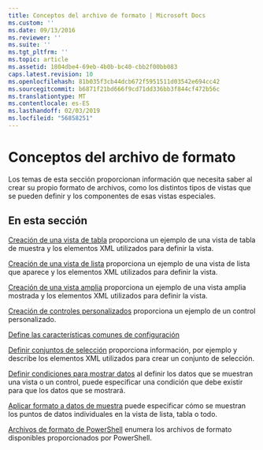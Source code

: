 ```yaml
---
title: Conceptos del archivo de formato | Microsoft Docs
ms.custom: ''
ms.date: 09/13/2016
ms.reviewer: ''
ms.suite: ''
ms.tgt_pltfrm: ''
ms.topic: article
ms.assetid: 1804dbe4-69eb-4b0b-bc40-cbb2f00bb083
caps.latest.revision: 10
ms.openlocfilehash: 81b035f3cb44dcb672f5951511d03542e694cc42
ms.sourcegitcommit: b6871f21bd666f9cd71dd336bb3f844cf472b56c
ms.translationtype: MT
ms.contentlocale: es-ES
ms.lasthandoff: 02/03/2019
ms.locfileid: "56858251"
---
```

# <a name="formatting-file-concepts"></a>Conceptos del archivo de formato

Los temas de esta sección proporcionan información que necesita saber al crear su propio formato de archivos, como los distintos tipos de vistas que se pueden definir y los componentes de esas vistas especiales.

## <a name="in-this-section"></a>En esta sección

[Creación de una vista de tabla](./creating-a-table-view.md) proporciona un ejemplo de una vista de tabla de muestra y los elementos XML utilizados para definir la vista.

[Creación de una vista de lista](./creating-a-list-view.md) proporciona un ejemplo de una vista de lista que aparece y los elementos XML utilizados para definir la vista.

[Creación de una vista amplia](./creating-a-wide-view.md) proporciona un ejemplo de una vista amplia mostrada y los elementos XML utilizados para definir la vista.

[Creación de controles personalizados](./creating-custom-controls.md) proporciona un ejemplo de un control personalizado.

[Define las características comunes de configuración](./defining-common-configuration-features.md)

[Definir conjuntos de selección](./defining-selection-sets.md) proporciona información, por ejemplo y describe los elementos XML utilizados para crear un conjunto de selección.

[Definir condiciones para mostrar datos](./defining-conditions-for-displaying-data.md) al definir los datos que se muestran una vista o un control, puede especificar una condición que debe existir para que los datos que se mostrará.

[Aplicar formato a datos de muestra](./formatting-displayed-data.md) puede especificar cómo se muestran los puntos de datos individuales en la vista de lista, tabla o todo.

[Archivos de formato de PowerShell](./powershell-formatting-files.md) enumera los archivos de formato disponibles proporcionados por PowerShell.
